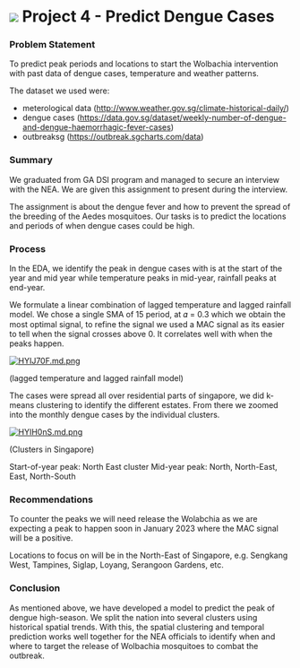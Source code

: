 # ![](https://ga-dash.s3.amazonaws.com/production/assets/logo-9f88ae6c9c3871690e33280fcf557f33.png) Project 4 - Predict Dengue Cases


### Problem Statement

To predict peak periods and locations to start the Wolbachia intervention with past data of dengue cases, temperature and weather patterns.

The dataset we used were: 
- meterological data (http://www.weather.gov.sg/climate-historical-daily/)
- dengue cases (https://data.gov.sg/dataset/weekly-number-of-dengue-and-dengue-haemorrhagic-fever-cases)
- outbreaksg (https://outbreak.sgcharts.com/data)

### Summary

We graduated from GA DSI program and managed to secure an interview with the NEA. We are given this assignment to present during the interview.

The assignment is about the dengue fever and how to prevent the spread of the breeding of the Aedes mosquitoes. Our tasks is to predict the locations and periods of when dengue cases could be high.


### Process

In the EDA, we identify the peak in dengue cases with is at the start of the year and mid year while temperature peaks in mid-year, rainfall peaks at end-year.

We formulate a linear combination of lagged temperature and lagged rainfall model.
We chose a single SMA of 15 period, at 𝛼 = 0.3 which we obtain the most optimal signal, to refine the signal we used a MAC signal as its easier to tell when the signal crosses above 0. It correlates well with when the peaks happen.

[![HYIJ70F.md.png](https://iili.io/HYIJ70F.md.png)](https://freeimage.host/i/HYIJ70F)

(lagged temperature and lagged rainfall model)

The cases were spread all over residential parts of singapore, we did k-means clustering to identify the different estates. From there we zoomed into the monthly dengue cases by the individual clusters.

[![HYIH0nS.md.png](https://iili.io/HYIH0nS.md.png)](https://freeimage.host/i/HYIH0nS) 

(Clusters in Singapore)

Start-of-year peak: North East cluster
Mid-year peak: North, North-East, East, North-South


### Recommendations

To counter the peaks we will need release the Wolabchia as we are expecting a peak to happen soon in January 2023 where the MAC signal will be a positive.

Locations to focus on will be in the North-East of Singapore, e.g. Sengkang West, Tampines, Siglap, Loyang, Serangoon Gardens, etc.


### Conclusion

As mentioned above, we have developed a model to predict the peak of dengue high-season.
We split the nation into several clusters using historical spatial trends. With this, the spatial clustering and temporal prediction works well together for the NEA officials to identify when and where to target the release of Wolbachia mosquitoes to combat the outbreak.

